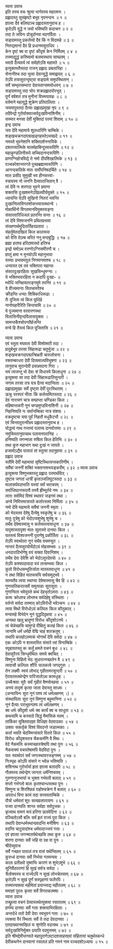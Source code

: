 व्यास उवाच  
इति तस्य वचः श्रुत्वा भार्गवस्य महात्मनः ।  
प्रह्लादस्तु सुसंहृष्टो बभूव नृपनन्दनः ॥ १ ॥  
ज्ञात्वा दैवं बलिष्ठञ्च प्रह्लादस्तानुवाच ह ।  
कृतेऽपि युद्धे न जयो भविष्यति कदाचन ॥ २ ॥  
तदा ते जयिनः प्रोचुर्दानवा मदगर्विताः ।  
सङ्ग्रामस्तु प्रकर्तव्यो दैवं किं न विदामहे ॥ ३ ॥  
निरुद्यमानां दैवं हि प्रधानमसुराधिप ।  
केन दृष्टं क्व वा दृष्टं कीदृशं केन निर्मितम् ॥ ४ ॥  
तस्माद्युद्धं करिष्यामो बलमास्थाय साम्प्रतम् ।  
भवाग्रे दैत्यवर्य त्वं सर्वज्ञोऽसि महामते ॥ ५ ॥  
इत्युक्तस्तैस्तदा राजन् प्रह्लादः प्रबलारिहा ।  
सेनानीश्च तदा भूत्वा देवान्युद्धे समाह्वयत् ॥ ६ ॥  
तेऽपि तत्रासुरान्दृष्ट्वा सङ्ग्रामे समुपस्थितान् ।  
सर्वे सम्भृतसम्भारा देवास्तान्समयोधयन् ॥ ७ ॥  
सङ्ग्रामस्तु तदा घोरः शक्रप्रह्लादयोरभूत् ।  
पूर्णं वर्षशतं तत्र मुनीनां विस्मयावहः ॥ ८ ॥  
वर्तमाने महायुद्धे शुक्रेण प्रतिपालिताः ।  
जयमापुस्तदा दैत्याः प्रह्लादप्रमुखा नृप ॥ ९ ॥  
तदैवेन्द्रो गुरोर्वाक्यात्सर्वदुःखविनाशिनीम् ।  
सस्मार मनसा देवीं मुक्तिदां परमां शिवाम् ॥ १० ॥  
इन्द्र उवाच  
जय देवि महामाये शूलधारिणि चाम्बिके ।  
शङ्खचक्रगदापद्मखड्गहस्तेऽभयप्रदे ॥ ११ ॥  
नमस्ते भुवनेशानि शक्तिदर्शननायिके ।  
दशतत्त्वात्मिके मातर्महाबिन्दुस्वरूपिणि ॥ १२ ॥  
महाकुण्डलिनीरूपे सच्चिदानन्दरूपिणि ।  
प्राणाग्निहोत्रविद्ये ते नमो दीपशिखात्मिके ॥ १३ ॥  
पञ्चकोशान्तरगते पुच्छब्रह्मस्वरूपिणि ।  
आनन्दकलिके मातः सर्वोपनिषदर्चिते ॥ १४ ॥  
मातः प्रसीद सुमुखी भव हीनसत्त्वां-  
     स्त्रायस्व नो जननि दैत्यपराजितान् वै ।  
त्वं देवि नः शरणदा भुवने प्रमाणा  
     शक्तासि दुःखशमनेऽखिलवीर्ययुक्ते ॥ १५ ॥  
ध्यायन्ति येऽपि सुखिनो नितरां भवन्ति  
     दुःखान्विताविगतशोकभयास्तथान्ये ।  
मोक्षार्थिनो विगतमानविमुक्तसङ्गाः  
     संसारवारिधिजलं प्रतरन्ति सन्तः ॥ १६ ॥  
त्वं देवि विश्वजननि प्रथितप्रभावा  
     संरक्षणार्थमुदितार्तिहरप्रतापा ।  
संहर्तुमेतदखिलं किल कालरूपा  
     को वेत्ति तेऽम्ब चरितं ननु मन्दबुद्धिः ॥ १७ ॥  
ब्रह्मा हरश्च हरिदश्वरथो हरिश्च  
     इन्द्रो यमोऽथ वरुणोऽग्निसमीरणौ च ।  
ज्ञातुं क्षमा न मुनयोऽपि महानुभावा  
     यस्याः प्रभावमतुलं निगमागमाश्च ॥ १८ ॥  
धन्यास्त एव तव भक्तिपरा महान्तः  
     संसारदुःखरहिताः सुखसिन्धुमग्नाः ।  
ये भक्तिभावरहिता न कदापि दुःखा- ॥  
     म्भोधिं जनिक्षयतरङ्गमुमे तरन्ति ॥ १९ ॥  
ये वीज्यमानाः सितचामरैश्च  
     क्रीडन्ति धन्याः शिबिकाधिरूढाः ।  
तैः पूजिता त्वं किल पूर्वदेहे  
     नानोपहारैरिति चिन्तयामि ॥ २० ॥  
ये पूज्यमाना वरवारणस्था  
     विलासिनीवृन्दविलासयुक्ताः ।  
सामन्तकैश्चोपनतैर्व्रजन्ति  
     मन्ये हि तैस्त्वं किल पूजितासि ॥ २१ ॥  
  
व्यास उवाच  
एवं स्तुता मघवता देवी विश्वेश्वरी तदा ।  
प्रादुर्बभूव तरसा सिंहारूढा चतुर्भुजा ॥ २२ ॥  
शङ्खचक्रगदापद्मान्बिभ्रती चारुलोचना ।  
रक्ताम्बरधरा देवी दिव्यमाल्यविभूषणा ॥ २३ ॥  
तानुवाच सुरान्देवी प्रसन्नवदना गिरा ।  
भयं त्यजन्तु भो देवाः शं विधास्ये किलाधुना ॥ २४ ॥  
इत्युक्त्वा सा तदा देवी सिंहारूढातिसुन्दरी ।  
जगाम तरसा तत्र यत्र दैत्या मदान्विताः ॥ २५ ॥  
प्रह्लादप्रमुखाः सर्वे दृष्ट्वा देवीं पुरःस्थिताम् ।  
ऊचुः परस्परं भीताः किं कर्तव्यमितस्तदा ॥ २६ ॥  
देवं नारायणं चात्र सम्प्राप्ता चण्डिका किल ।  
महिषान्तकरी नूनं चण्डमुण्डविनाशिनी ॥ २७ ॥  
निहनिष्यति नः सर्वानम्बिका नात्र संशयः ।  
वक्रदृष्ट्या यया पूर्वं निहतौ मधुकैटभौ ॥ २८ ॥  
एवं चिन्तातुरान्वीक्ष्य प्रह्लादस्तानुवाच ह ।  
योद्धव्यं नाथ गन्तव्यं पलाय्य दानवोत्तमाः ॥ २९ ॥  
नमुचिस्तानुवाचाथ पलायनपरानिह ।  
हनिष्यति जगन्माता रुषिता किल हेतिभिः ॥ ३० ॥  
तथा कुरु महाभाग यथा दुःखं न जायते ।  
व्रजामोऽद्यैव पातालं तां स्तुत्वा तदनुज्ञया ॥ ३१ ॥  
प्रह्लाद उवाच  
स्तौमि देवीं महामायां सृष्टिस्थित्यन्तकारिणीम् ।  
सर्वेषां जननीं शक्तिं भक्तानामभयङ्करीम् ॥ ३२ ॥
व्यास उवाच  
इत्युक्त्या विष्णुभक्तस्तु प्रह्लादः परमार्थवित् ।  
तुष्टाव जगतां धात्रीं कृताञ्जलिपुटस्तदा ॥ ३३ ॥  
मालासर्पवदाभाति यस्यां सर्वं चराचरम् ।  
सर्वाधिष्ठानरूपायै तस्यै ह्रीम्मूर्तये नमः ॥ ३४ ॥  
त्वत्तः सर्वमिदं विश्वं स्थावरं जङ्गमं तथा ।  
अन्ये निमित्तमात्रास्ते कर्तारस्तव निर्मिताः ॥ ३५ ॥  
नमो देवि महामाये सर्वेषां जननी स्मृता ।  
को भेदस्तव देवेषु दैत्येषु स्वकृतेषु च ॥ ३६ ॥  
मातुः पुत्रेषु को भेदोऽप्यशुभेषु शुभेषु च ।  
तथैव देवेष्वस्मासु न कर्तव्यस्त्वयाधुना ॥ ३७ ॥  
यादृशास्तादृशा मातः सुतास्ते दानवाः किल ।  
यतस्त्वं विश्वजननी पुराणेषु प्रकीर्तिता ॥ ३८ ॥  
तेऽपि स्वार्थपरा नूनं यथैव वयमप्युत ।  
नान्तरं दैत्यसुरयोर्भेदोऽयं मोहसम्भवः ॥ ३९ ॥  
धनदारादिभोगेषु वयं सक्ता दिवानिशम् ।  
तथैव देवा देवेशि को भेदोऽसुरदेवयोः ॥ ४० ॥  
तेऽपि कश्यपदायादा वयं तत्सम्भवाः किल ।  
कुतो विरोधसम्भूतिर्जाता मातस्तवाधुना ॥ ४१ ॥  
न तथा विहितं मातस्त्वयि सर्वसमुद्‌भवे ।  
साम्यतैव त्वया स्थाप्या देवेष्वस्मासु चैव हि ॥ ४२ ॥  
गुणव्यतिकरात्सर्वे समुत्पन्नाः सुरासुराः ।  
गुणान्विता भवेयुस्ते कथं देहभृतोऽमराः ॥ ४३ ॥  
कामः क्रोधश्च लोभश्च सर्वदेहेषु संस्थिताः ।  
वर्तन्ते सर्वदा तस्मात् कोऽविरोधी भवेञ्चनः ॥ ४४ ॥  
त्वया मिथो विरोधोऽयं कल्पितः किल कौतुकात् ।  
मन्यामहे विभेदेन नूनं युद्धदिदृक्षया ॥ ४५ ॥  
अन्यथा खलु भ्रातॄणां विरोधः कीदृशोऽनघे ।  
त्वं चेन्नेच्छसि चामुण्डे वीक्षितुं कलहं किल ॥ ४६ ॥  
जानामि धर्मं धर्मज्ञे वेद्मि चाहं शतक्रतुम् ।  
तथापि कलहोऽस्माकं भोगार्थं देवि सर्वदा ॥ ४७ ॥  
एकः कोऽपि न शास्तास्ति संसारे त्वां विनाम्बिके ।  
स्पृहावतस्तु कः कर्तुं क्षमते वचनं बुधः ॥ ४८ ॥  
देवासुरैरयं सिन्धुर्मथितः समये क्वचित् ।  
विष्णुना विहितो भेदः सुधारत्नच्छलेन वै ॥ ४९ ॥  
त्वयासौ कल्पितः शौरिः पालकत्वे जगद्‌गुरुः ।  
तेन लक्ष्मीः स्वयं लोभाद्‌ गृहीतामरसुन्दरी ॥ ५० ॥  
ऐरावतस्तथेन्द्रेण पारिजातोऽथ कामधुक् ।  
उच्चैःश्रवाः सुरैः सर्वं गृहीतं वैष्णवेच्छया ॥ ५१ ॥  
अनयं तादृशं कृत्वा जाता देवास्तु साधवः ।  
(अन्यायिनः सुरा नूनं पश्य त्वं धर्मलक्षणम् ।) ॥  
संस्थापिताः सुरा नूनं विष्णुना बहुमानिना ॥ ५२ ॥  
नूनं दैत्याः पराभूवन्पश्य त्वं धर्मलक्षणम् ।  
क्व धर्मः कीदृशो धर्मः क्व कार्यं क्व च साधुता ॥ ५३ ॥  
कथयामि च कस्याग्रे सिद्धं मैमांसिकं मतम् ।  
तार्किका युक्तिवादज्ञा विधिज्ञा वेदवादकाः ॥ ५४ ॥  
उक्ताः सकर्तृकं विश्वं विवदन्ते जडात्मकाः ।  
कर्ता भवति चेदस्मिन्संसारे वितते किल ॥ ५५ ॥  
विरोधः कीदृशस्तत्र चैककर्मणि वै मिथः ।  
वेदे नैकमतिः कस्माच्छास्त्रेष्वपि तथा पुनः ॥ ५६ ॥  
नैकवाक्यं वचस्तेषामपि वेदविदां पुनः ।  
यतः स्वार्थपरं सर्वं जगत्स्थावरजङ्गमम् ॥ ५७ ॥  
निःस्पृहः कोऽपि संसारे न भवेन्न भविष्यति ।  
शशिनाथ गुरोर्भार्या हृता ज्ञात्वा बलादपि ॥ ५८ ॥  
गौतमस्य तथेन्द्रेण जानता धर्मनिश्चयम् ।  
गुरुणानुजभार्या च भुक्ता गर्भवती बलात् ॥ ५९ ॥  
शप्तो गर्भगतो बालः कृतश्चान्धस्तथा पुनः ।  
विष्णुना च शिरश्छिन्नं राहोश्चक्रेण वै बलात् ॥ ६० ॥  
अपराधं विना कामं तदा सत्त्ववताम्बिके ।  
पौत्रो धर्मवतां शूरः सत्यव्रतपरायणः ॥ ६१ ॥  
यज्वा दानपतिः शान्तः सर्वज्ञः सर्वपूजकः ।  
कृत्वाथ वामनं रूपं हरिणा छलवेदिना ॥ ६२ ॥  
वञ्चितोऽसौ बलिः सर्वं हृतं राज्यं पुरा किल ।  
तथापि देवान्धर्मस्थान्प्रवदन्ति मनीषिणः ॥ ६३ ॥  
वदन्ति चाटुवादांश्च धर्मवादाज्जयं गताः ।  
एवं ज्ञात्वा जगन्मातर्यथेच्छसि तथा कुरु ॥ ६४ ॥  
शरणा दानवाः सर्वे जहि वा रक्ष वा पुनः ।  
श्रीदेव्युवाच  
सर्वे गच्छत पातालं तत्र वासं यथेप्सितम् ॥ ६५ ॥  
कुरुध्वं दानवाः सर्वे निर्भया गतमन्यवः ।  
कालः प्रतीक्ष्यो युष्माभिः कारणं स शुभेऽशुभे ॥ ६६ ॥  
सुनिर्वेदपराणां हि सुखं सर्वत्र सर्वदा ।  
त्रैलोक्यस्य च राज्येऽपि न सुखं लोभचेतसाम् ॥ ६७ ॥  
कृतेऽपि न सुखं पूर्णं सस्पृहाणां फलैरपि ।  
तस्मात्त्यक्त्वा महीमेतां प्रयान्त्वद्य महीतलम् ॥ ६८ ॥  
ममाज्ञां पुरतः कृत्वा सर्वे विगतकल्मषाः ।  
व्यास उवाच  
तच्छ्रुत्वा वचनं देव्यास्तथेत्युक्त्वा रसातलम् ॥ ६९ ॥  
प्रणम्य दानवाः सर्वे गताः शक्त्याभिरक्षिताः ।  
अन्तर्दधे ततो देवी देवाः स्वभुवनं गताः ॥ ७० ॥  
त्यक्त्वा वैरं स्थिताः सर्वे ते तदा देवदानवाः ।  
एतदाख्यानमखिलं यः शृणोति वदत्यथ ॥ ७१ ॥  
सर्वदुःखविनिर्मुक्तः प्रयाति पदमुत्तमम् ॥ ७२ ॥  
इति श्रीमद्देवीभागवते महापुराणेऽष्टादशसाहस्र्यां संहितायां चतुर्थस्कन्धे  
देवीकथनेन दानवानां रसातलं प्रति गमनं नाम पञ्चदशोऽध्यायः ॥ १५ ॥
